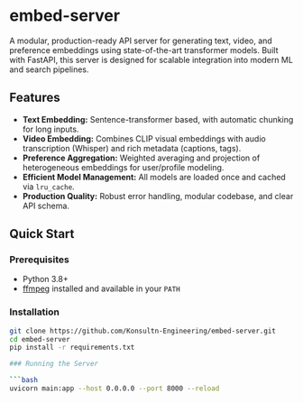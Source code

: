 # embed-server

A modular, production-ready API server for generating text, video, and preference embeddings using state-of-the-art transformer models. Built with FastAPI, this server is designed for scalable integration into modern ML and search pipelines.

## Features

- **Text Embedding:** Sentence-transformer based, with automatic chunking for long inputs.
- **Video Embedding:** Combines CLIP visual embeddings with audio transcription (Whisper) and rich metadata (captions, tags).
- **Preference Aggregation:** Weighted averaging and projection of heterogeneous embeddings for user/profile modeling.
- **Efficient Model Management:** All models are loaded once and cached via `lru_cache`.
- **Production Quality:** Robust error handling, modular codebase, and clear API schema.

## Quick Start

### Prerequisites

- Python 3.8+
- [ffmpeg](https://ffmpeg.org/download.html) installed and available in your `PATH`

### Installation

````bash
git clone https://github.com/Konsultn-Engineering/embed-server.git
cd embed-server
pip install -r requirements.txt

### Running the Server

```bash
uvicorn main:app --host 0.0.0.0 --port 8000 --reload

````
